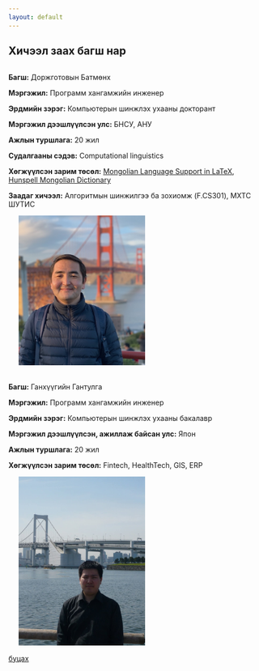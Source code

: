 ```yaml
---
layout: default
---
```


## Хичээл заах багш нар

<style>
  .profile-container {
    display: flex;
    flex-wrap: wrap;
    align-items: center;
  }
  .profile-text {
    flex: 1;
    min-width: 250px;
  }
  .profile-image {
    max-width: 100%;
    margin-left: 20px;
  }
  @media (max-width: 600px) {
    .profile-container {
      flex-direction: column;
      align-items: flex-start;
    }
    .profile-image {
      margin-left: 0;
      margin-top: 10px;
    }
  }
</style>

<div class="profile-container">
  <div class="profile-text">
    <p><strong>Багш:</strong> Доржготовын Батмөнх</p>
    <p><strong>Мэргэжил:</strong> Программ хангамжийн инженер</p>
    <p><strong>Эрдмийн зэрэг:</strong> Компьютерын шинжлэх ухааны докторант</p>
    <p><strong>Мэргэжил дээшлүүлсэн улс:</strong> БНСУ, АНУ</p>
    <p><strong>Ажлын туршлага:</strong> 20 жил</p>
    <p><strong>Судалгааны сэдэв:</strong> Computational linguistics</p>
    <p><strong>Хөгжүүлсэн зарим төсөл:</strong> 
      <a href="https://ctan.org/pkg/mongolian-babel">Mongolian Language Support in LaTeX</a>, 
      <a href="https://github.com/bataak/dict-mn">Hunspell Mongolian Dictionary</a>
    </p>
    <p><strong>Заадаг хичээл:</strong> Алгоритмын шинжилгээ ба зохиомж (F.CS301), МХТС ШУТИС</p>
  </div>
  <div>
    <img class="profile-image" src="assets/images/IMG_0115.jpeg" width="250">
  </div>
</div>
<br/>
<div class="profile-container">
  <div class="profile-text">
    <p><strong>Багш:</strong> Ганхүүгийн Гантулга</p>
    <p><strong>Мэргэжил:</strong> Программ хангамжийн инженер</p>
    <p><strong>Эрдмийн зэрэг:</strong> Компьютерын шинжлэх ухааны бакалавр</p>
    <p><strong>Мэргэжил дээшлүүлсэн, ажиллаж байсан улс:</strong> Япон</p>
    <p><strong>Ажлын туршлага:</strong> 20 жил</p>
    <p><strong>Хөгжүүлсэн зарим төсөл:</strong> 
      Fintech, HealthTech, GIS, ERP
    </p>
  </div>
  <div>
    <img class="profile-image" src="assets/images/gt.jpg" width="250">
  </div>
</div>


[буцах](./)

